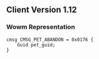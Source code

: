 ## Client Version 1.12

### Wowm Representation
```rust,ignore
cmsg CMSG_PET_ABANDON = 0x0176 {
    Guid pet_guid;    
}

```
